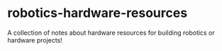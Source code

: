 # robotics-hardware-resources
A collection of notes about hardware resources for building robotics or hardware projects!
